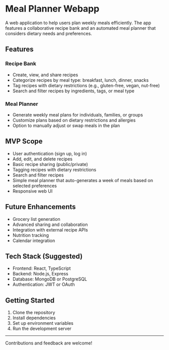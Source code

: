 # Meal Planner Webapp

A web application to help users plan weekly meals efficiently. The app features a collaborative recipe bank and an automated meal planner that considers dietary needs and preferences.

## Features

### Recipe Bank
- Create, view, and share recipes
- Categorize recipes by meal type: breakfast, lunch, dinner, snacks
- Tag recipes with dietary restrictions (e.g., gluten-free, vegan, nut-free)
- Search and filter recipes by ingredients, tags, or meal type

### Meal Planner
- Generate weekly meal plans for individuals, families, or groups
- Customize plans based on dietary restrictions and allergies
- Option to manually adjust or swap meals in the plan

## MVP Scope

- User authentication (sign up, log in)
- Add, edit, and delete recipes
- Basic recipe sharing (public/private)
- Tagging recipes with dietary restrictions
- Search and filter recipes
- Simple meal planner that auto-generates a week of meals based on selected preferences
- Responsive web UI

## Future Enhancements

- Grocery list generation
- Advanced sharing and collaboration
- Integration with external recipe APIs
- Nutrition tracking
- Calendar integration

## Tech Stack (Suggested)

- Frontend: React, TypeScript
- Backend: Node.js, Express
- Database: MongoDB or PostgreSQL
- Authentication: JWT or OAuth

## Getting Started

1. Clone the repository
2. Install dependencies
3. Set up environment variables
4. Run the development server

---

Contributions and feedback are welcome!